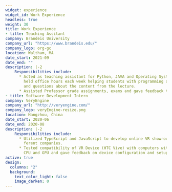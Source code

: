 ```yaml
---
widget: experience
widget_id: Work Experience
headless: true
weight: 30
title: Work Experience
- title: Teaching Assitant
company: Brandeis University
company_url: "https://www.brandeis.edu/"
company_logo: org-gc
location: Waltham, MA
date_start: 2021-09
date_end: ""
description: |-2
    Responsibilities include:
      * Acted as teaching assistant for Python, JAVA and Operating System class,
        held office hours each week helping students with programming assignments
        and questions about the content from the lecture.
      * Assisted Professor grade assignments, exams and gave feedback to students.
- title: Software Development Intern
company: VeryEngine
company_url: "http://veryengine.com/"
company_logo: veryEngine-resize.png
location: Hangzhou, China
date_start: 2020-06
date_end: 2020-08
description: |-2
    Responsibilities include:
      * Utilized TypeScript and JavaScript to develop online VR showroom for dif-
        ferent companies.
      * Tested compatibility of VR Device (HTC Vive) with computers with different
        CPU and GPU and gave feedback on device configuration and setup.
active: true
design:
  columns: "2"
  background:
    text_color_light: false
    image_darken: 0
---
```

